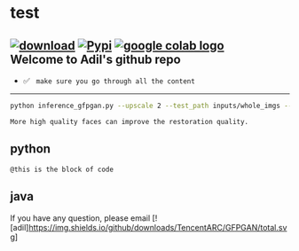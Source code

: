 # test
[![download](https://img.shields.io/github/downloads/TencentARC/GFPGAN/total.svg)](https://github.com/TencentARC/GFPGAN/releases)
[![Pypi](https://img.shields.io/pypi/v/gfpgan)](https://pypi.org/project/gfpgan/)
<a href="https://colab.research.google.com/drive/1sVsoBd9AjckIXThgtZhGrHRfFI6UUYOo"><img src="https://colab.research.google.com/assets/colab-badge.svg" alt="google colab logo"></a> <br>
**Welcome to Adil's github repo**
---
- :white_check_mark: ``` make sure you go through all the content```
---
```bash
python inference_gfpgan.py --upscale 2 --test_path inputs/whole_imgs --save_root results
```
`More high quality faces can improve the restoration quality.`
## python
    @this is the block of code
## java
If you have any question, please email
[![adil]https://img.shields.io/github/downloads/TencentARC/GFPGAN/total.svg]
